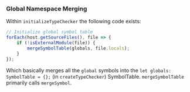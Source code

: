 ### Global Namespace Merging
Within `initializeTypeChecker` the following code exists:

```typescript
// Initialize global symbol table
forEach(host.getSourceFiles(), file => {
    if (!isExternalModule(file)) {
        mergeSymbolTable(globals, file.locals);
    }
});
```

Which basically merges all the `global` symbols into the `let globals: SymbolTable = {};` (in `createTypeChecker`) SymbolTable. `mergeSymbolTable` primarily calls `mergeSymbol`.
